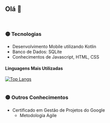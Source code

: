## Olá 👋
<br>

### :yellow_circle: Tecnologias

<ul>
  <li>Desenvolvimento Mobile utilizando Kotlin</li>
  <li>Banco de Dados: SQLite</li>
  <li>Conhecimentos de Javascript, HTML, CSS</li>
</ul>

#### Linguagens Mais Utilizadas

[![Top Langs](https://github-readme-stats.vercel.app/api/top-langs/?username=lucasdecardoso&theme=transparent&hide_title=true)](https://github.com/anuraghazra/github-readme-stats)
<br>
<br>
### :yellow_circle: Outros Conhecimentos

<ul>  
  <li>Certificado em Gestão de Projetos do Google
    <ul>
      <li>Metodologia Agile </li>
    </ul>
  </li>
</ul>







<!--

**lucasdecardoso/lucasdecardoso** is a ✨ _special_ ✨ repository because its `README.md` (this file) appears on your GitHub profile.

Here are some ideas to get you started:

- 🔭 I’m currently working on ...
- 🌱 I’m currently learning ...
- 👯 I’m looking to collaborate on ...
- 🤔 I’m looking for help with ...
- 💬 Ask me about ...
- 📫 How to reach me: ...
- 😄 Pronouns: ...
- ⚡ Fun fact: ...
-->
